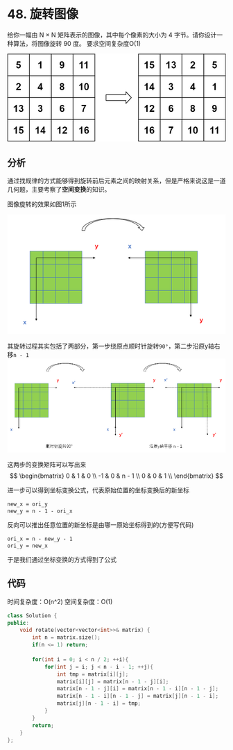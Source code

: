 # 48. 旋转图像
给你一幅由 N × N 矩阵表示的图像，其中每个像素的大小为 4 字节。请你设计一种算法，将图像旋转 90 度。
要求空间复杂度O(1)

![图像旋转](./mat2.jpg)

## 分析
通过找规律的方式能够得到旋转前后元素之间的映射关系，但是严格来说这是一道几何题，主要考察了**空间变换**的知识。

图像旋转的效果如图1所示

![图1](./1.png)

其旋转过程其实包括了两部分，第一步绕原点顺时针旋转``90°``，第二步沿原y轴右移``n - 1``
![图2](./2.png)

这两步的变换矩阵可以写出来
$$
 \begin{bmatrix}
    0 & 1 & 0 \\
    -1 & 0 & n - 1 \\
    0 & 0 & 1 \\
 \end{bmatrix}
$$

进一步可以得到坐标变换公式，代表原始位置的坐标变换后的新坐标
```
new_x = ori_y
new_y = n - 1 - ori_x
```
反向可以推出任意位置的新坐标是由哪一原始坐标得到的(方便写代码)
```
ori_x = n - new_y - 1
ori_y = new_x
```
于是我们通过坐标变换的方式得到了公式

## 代码
时间复杂度：O(n^2)
空间复杂度：O(1)
```C++
class Solution {
public:
    void rotate(vector<vector<int>>& matrix) {
        int n = matrix.size();
        if(n <= 1) return;

        for(int i = 0; i < n / 2; ++i){
            for(int j = i; j < n - i - 1; ++j){
                int tmp = matrix[i][j];
                matrix[i][j] = matrix[n - 1 - j][i];
                matrix[n - 1 - j][i] = matrix[n - 1 - i][n - 1 - j];
                matrix[n - 1 - i][n - 1 - j] = matrix[j][n - 1 - i];
                matrix[j][n - 1 - i] = tmp;
            }
        }
        return;
    }
};
```